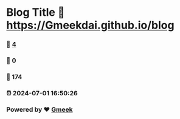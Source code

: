 # Blog Title :link: https://Gmeekdai.github.io/blog 
### :page_facing_up: [4](https://Gmeekdai.github.io/blog/tag.html) 
### :speech_balloon: 0 
### :hibiscus: 174 
### :alarm_clock: 2024-07-01 16:50:26 
### Powered by :heart: [Gmeek](https://github.com/Meekdai/Gmeek)
